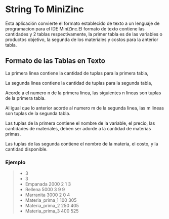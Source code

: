 # String To MiniZinc

Esta aplicación convierte el formato establecido de texto a un lenguaje de programacion para el IDE MiniZinc.El formato de texto contiene las cantidades y 2 tablas respectivamente, la primer tabla es de las variables o productos objetivo, la segunda de los materiales y costos para la anterior tabla.

## Formato de las Tablas en Texto

La primera linea contiene la cantidad de tuplas para la primera tabla,

La segunda linea contiene la cantidad de tuplas para la segunda tabla,

Acorde a el numero n de la primera linea, las siguientes n lineas son tuplas de la primera tabla.

Al igual que lo anterior acorde al numero m de la segunda linea, las m lineas son tuplas de la segunda tabla.

Las tuplas de la primera contiene el nombre de la variable, el precio, las cantidades de materiales, deben ser adorde a la cantidad de materias primas.

Las tuplas de las segunda contiene el nombre de la materia, el costo, y la cantidad disponible.

### Ejemplo

> + 3
> + 3
> + Empanada 2000 2 1 3
> + Rellena 5000 3 9 9
> + Marranita 3000 2 0 4
> + Materia_prima_1 100 305
> + Materia_prima_2 250 405
> + Materia_prima_3 400 525
